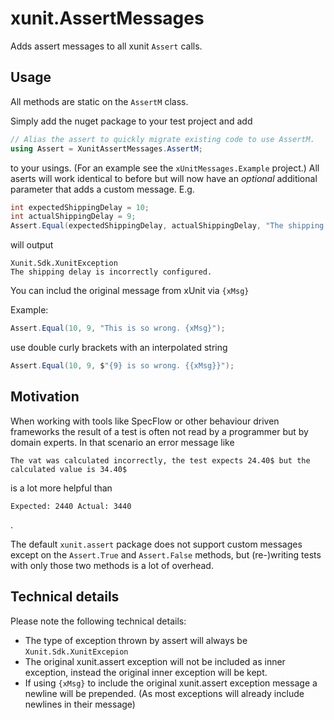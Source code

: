 # xunit.AssertMessages

Adds assert messages to all xunit `Assert` calls.

## Usage
All methods are static on the `AssertM` class.

Simply add the nuget package to your test project and add

``` csharp
// Alias the assert to quickly migrate existing code to use AssertM.
using Assert = XunitAssertMessages.AssertM;
```

to your usings. (For an example see the `xUnitMessages.Example` project.)
All aserts will work identical to before but will now have an _optional_ additional 
parameter that adds a custom message. E.g.

``` csharp
int expectedShippingDelay = 10;
int actualShippingDelay = 9;
Assert.Equal(expectedShippingDelay, actualShippingDelay, "The shipping delay is incorrectly configured.");
```

will output
```
Xunit.Sdk.XunitException
The shipping delay is incorrectly configured.
```

You can includ the original message from xUnit via `{xMsg}`

Example:
``` csharp
Assert.Equal(10, 9, "This is so wrong. {xMsg}");
```

use double curly brackets with an interpolated string
``` csharp
Assert.Equal(10, 9, $"{9} is so wrong. {{xMsg}}");
```

## Motivation
When working with tools like SpecFlow or other behaviour driven frameworks the result of a test
is often not read by a programmer but by domain experts. In that scenario an error message like
```
The vat was calculated incorrectly, the test expects 24.40$ but the calculated value is 34.40$
```

is a lot more helpful than 
```
Expected: 2440 Actual: 3440
```
.

The default `xunit.assert` package does not support custom messages except on the `Assert.True`
and `Assert.False` methods, but (re-)writing tests with only those two methods is a lot of overhead.

## Technical details
Please note the following technical details:

* The type of exception thrown by assert will always be `Xunit.Sdk.XunitExcepion`
* The original xunit.assert exception will not be included as inner exception, instead 
the original inner exception will be kept.
* If using `{xMsg}` to include the original xunit.assert exception message a newline will be prepended.
(As most exceptions will already include newlines in their message)